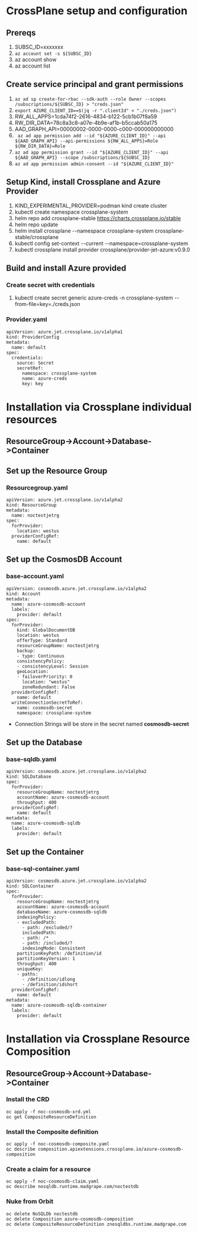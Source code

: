 # CrossPlane setup and configuration
## Prereqs
1. SUBSC_ID=xxxxxxx
1. ```az account set -s ${SUBSC_ID}```
1. az account show
1. az account list

## Create service principal and grant permissions
1. ```az ad sp create-for-rbac --sdk-auth --role Owner --scopes /subscriptions/${SUBSC_ID} > "creds.json"```
1. ```export AZURE_CLIENT_ID==$(jq -r ".clientId" < "./creds.json")```
1. RW_ALL_APPS=1cda74f2-2616-4834-b122-5cb1b07f8a59
1. RW_DIR_DATA=78c8a3c8-a07e-4b9e-af1b-b5ccab50a175
1. AAD_GRAPH_API=00000002-0000-0000-c000-000000000000
1. ``` az ad app permission add --id "${AZURE_CLIENT_ID}" --api ${AAD_GRAPH_API} --api-permissions ${RW_ALL_APPS}=Role ${RW_DIR_DATA}=Role```
1. ```az ad app permission grant --id "${AZURE_CLIENT_ID}" --api ${AAD_GRAPH_API} --scope /subscriptions/${SUBSC_ID}``` 
1. ```az ad app permission admin-consent --id "${AZURE_CLIENT_ID}" ```


## Setup Kind, install Crossplane and Azure Provider 
1. KIND_EXPERIMENTAL_PROVIDER=podman kind create cluster
1. kubectl create namespace crossplane-system
1. helm repo add crossplane-stable https://charts.crossplane.io/stable
1. helm repo update
1. helm install crossplane --namespace crossplane-system crossplane-stable/crossplane
1. kubectl config set-context --current --namespace=crossplane-system
1. kubectl crossplane install provider crossplane/provider-jet-azure:v0.9.0

## Build and install Azure provided

### Create secret with credentials
1. kubectl create secret generic azure-creds -n crossplane-system --from-file=key=./creds.json

### Provider.yaml 
```
apiVersion: azure.jet.crossplane.io/v1alpha1
kind: ProviderConfig
metadata:
  name: default
spec:
  credentials:
    source: Secret
    secretRef:
      namespace: crossplane-system
      name: azure-creds
      key: key
```

# Installation via Crossplane individual resources 

## **ResourceGroup->Account->Database->Container**


## Set up the Resource Group
### Resourcegroup.yaml
```
apiVersion: azure.jet.crossplane.io/v1alpha2
kind: ResourceGroup
metadata:
  name: noctestjetrg
spec:
  forProvider:
    location: westus
  providerConfigRef: 
    name: default
```


## Set up the CosmosDB Account
### base-account.yaml
```
apiVersion: cosmosdb.azure.jet.crossplane.io/v1alpha2
kind: Account
metadata:
  name: azure-cosmosdb-account
  labels:
    provider: default
spec:
  forProvider: 
    kind: GlobalDocumentDB 
    location: westus 
    offerType: Standard 
    resourceGroupName: noctestjetrg
    backup: 
    - type: Continuous 
    consistencyPolicy:
    - consistencyLevel: Session 
    geoLocation:
    - failoverPriority: 0 
      location: "westus" 
      zoneRedundant: False 
  providerConfigRef:
    name: default
  writeConnectionSecretToRef:
    name: cosmosdb-secret
    namespace: crossplane-system
```

* Connection Strings will be store in the secret named **cosmosdb-secret** 

## Set up the Database
### base-sqldb.yaml
```
apiVersion: cosmosdb.azure.jet.crossplane.io/v1alpha2
kind: SQLDatabase
spec:
  forProvider:
    resourceGroupName: noctestjetrg
    accountName: azure-cosmosdb-account
    throughput: 400
  providerConfigRef:
    name: default
metadata:
  name: azure-cosmosdb-sqldb
  labels:
    provider: default
```

## Set up the Container
### base-sql-container.yaml
```
apiVersion: cosmosdb.azure.jet.crossplane.io/v1alpha2
kind: SQLContainer
spec:
  forProvider:
    resourceGroupName: noctestjetrg
    accountName: azure-cosmosdb-account
    databaseName: azure-cosmosdb-sqldb
    indexingPolicy:
    - excludedPath:
      - path: /excluded/?
      includedPath:
      - path: /*
      - path: /included/?
      indexingMode: Consistent
    partitionKeyPath: /definition/id
    partitionKeyVersion: 1
    throughput: 400
    uniqueKey:
    - paths:
      - /definition/idlong
      - /definition/idshort
  providerConfigRef:
    name: default
metadata:
  name: azure-cosmosdb-sqldb-container
  labels:
    provider: default
```


# Installation via Crossplane Resource Composition

## **ResourceGroup->Account->Database->Container**

### Install the CRD
```
oc apply -f noc-cosmosdb-xrd.yml
oc get CompositeResourceDefinition
```

### Install the Composite definition
```
oc apply -f noc-cosmosdb-composite.yaml 
oc describe composition.apiextensions.crossplane.io/azure-cosmosdb-composition
```

### Create a claim for a resource
```
oc apply -f noc-cosmosdb-claim.yaml
oc describe nosqldb.runtime.madgrape.com/noctestdb
```

### Nuke from Orbit
```
oc delete NoSQLDb noctestdb
oc delete Composition azure-cosmosdb-composition
oc delete CompositeResourceDefinition znosqldbs.runtime.madgrape.com
```
